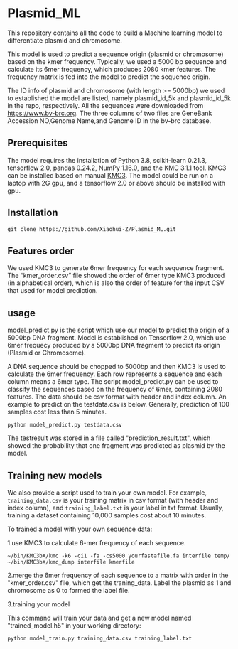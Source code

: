 # Plasmid_ML
This repository contains all the code to build a Machine learning model to differentiate plasmid and chromosome.

This model is used to predict a sequence origin (plasmid or chromosome) based on the kmer frequency. Typically, we used a 5000 bp sequence and calculate its 6mer frequency, which produces 2080 kmer features. The frequency matrix is fed into the model to predict the sequence origin.

The ID info of plasmid and chromosome (with length >= 5000bp) we used to established the model are listed, namely plasmid_id_5k and plasmid_id_5k in the repo, respectively. All the sequences were downloaded from https://www.bv-brc.org. The three columns of two files are GeneBank Accession NO,Genome Name,and Genome ID in the bv-brc database.


## Prerequisites
The model requires the installation of Python 3.8, scikit-learn 0.21.3, tensorflow 2.0, pandas 0.24.2, NumPy 1.16.0, and the KMC 3.1.1 tool. KMC3 can be installed based on manual [KMC3](http://sun.aei.polsl.pl/REFRESH/index.php?page=projects&project=kmc&subpage=download). The model could be run on a laptop with 2G gpu, and a tensorflow 2.0 or above should be installed with gpu.

## Installation
```
git clone https://github.com/Xiaohui-Z/Plasmid_ML.git
```

## Features order

We used KMC3 to generate 6mer frequency for each sequence fragment. The “kmer_order.csv” file showed the order of 6mer type KMC3 produced (in alphabetical order), which is also the order of feature for the input CSV that used for model prediction.  


## usage
model_predict.py is the script which use our model to predict the origin of a 5000bp DNA fragment. Model is established on Tensorflow 2.0, which use 6mer frequecy produced by a 5000bp DNA fragment to predict its origin (Plasmid or Chromosome). 

A DNA sequence should be chopped to 5000bp and then KMC3 is used to calculate the 6mer frequency. Each row represents a sequence and each column means a 6mer type. The script model_predict.py can be used to classify the sequences based on the frequency of 6mer, containing 2080 features. The data should be csv format with header and index column. An example to predict on the testdata.csv is below. Generally, prediction of 100 samples cost less than 5 minutes. 

```
python model_predict.py testdata.csv
```
The testresult was stored in a file called "prediction_result.txt", which showed the probability that one fragment was predicted as plasmid by the model.

## Training new models
We also provide a script used to train your own model. For example, `training_data.csv` is your training matrix in csv format (with header and index column), and `training_label.txt` is your label in txt format. Usually, training a dataset containing 10,000 samples cost about 10 minutes.

To trained a model with your own sequence data:

1.use KMC3 to calculate 6-mer frequency of each sequence.
```
~/bin/KMC3bX/kmc -k6 -ci1 -fa -cs5000 yourfastafile.fa interfile temp/
~/bin/KMC3bX/kmc_dump interfile kmerfile
```
2.merge the 6mer frequency of each sequence to a matrix with order in the "kmer_order.csv" file, which get the traning_data. Label the plasmid as 1 and chromosome as 0 to formed the label file. 

3.training your model 

This command will train your data and get a new model named "trained_model.h5" in your working directory:
```
python model_train.py training_data.csv training_label.txt
```
